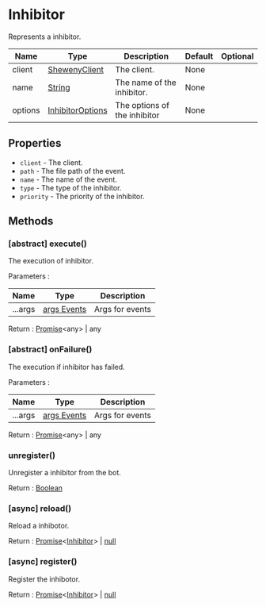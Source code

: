 # Inhibitor

Represents a inhibitor.

| Name    | Type                                                                                              | Description                  | Default | Optional |
| ------- | ------------------------------------------------------------------------------------------------- | ---------------------------- | ------- | -------- |
| client  | [ShewenyClient](../classes/ShewenyClient.md)                                                      | The client.                  | None    |          |
| name    | [String](https://developer.mozilla.org/en-US/docs/Web/JavaScript/Reference/Global_Objects/String) | The name of the inhibitor.   | None    |          |
| options | [InhibitorOptions](../typedef/InhibitorOptions.md)                                                | The options of the inhibitor | None    |          |

## Properties

- `client` - The client.
- `path` - The file path of the event.
- `name` - The name of the event.
- `type` - The type of the inhibitor.
- `priority` - The priority of the inhibitor.

## Methods

### [abstract] execute()

The execution of inhibitor.

Parameters :

| Name        | Type                                                                                                                                                                                     | Description     |
| ----------- | ---------------------------------------------------------------------------------------------------------------------------------------------------------------------------------------- | --------------- |
| ...args | [args Events](https://discord.js.org/#/docs/main/stable/class/Client?scrollTo=e-applicationCommandCreate) | Args for events |

Return : [Promise](https://developer.mozilla.org/en-US/docs/Web/JavaScript/Reference/Global_Objects/Promise)\<any> | any

### [abstract] onFailure()

The execution if inhibitor has failed.

Parameters :

| Name        | Type                                                                                                                                                                                     | Description     |
| ----------- | ---------------------------------------------------------------------------------------------------------------------------------------------------------------------------------------- | --------------- |
| ...args | [args Events](https://discord.js.org/#/docs/main/stable/class/Client?scrollTo=e-applicationCommandCreate) | Args for events |

Return : [Promise](https://developer.mozilla.org/en-US/docs/Web/JavaScript/Reference/Global_Objects/Promise)\<any> | any

### unregister()

Unregister a inhibitor from the bot.

Return : [Boolean](https://developer.mozilla.org/en-US/docs/Web/JavaScript/Reference/Global_Objects/Boolean)

### [async] reload()

Reload a inhibotor.

Return : [Promise](https://developer.mozilla.org/en-US/docs/Web/JavaScript/Reference/Global_Objects/Promise)\<[Inhibitor](./Inhibitor.md)> | [null](https://developer.mozilla.org/en-US/docs/Web/JavaScript/Reference/Global_Objects/Null)

### [async] register()

Register the inhibotor.

Return : [Promise](https://developer.mozilla.org/en-US/docs/Web/JavaScript/Reference/Global_Objects/Promise)\<[Inhibitor](./Inhibitor.md)> | [null](https://developer.mozilla.org/en-US/docs/Web/JavaScript/Reference/Global_Objects/Null)
